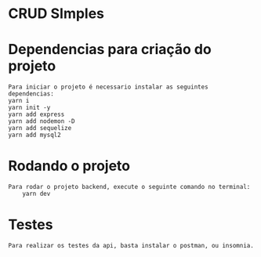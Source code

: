 # CRUD SImples

# Dependencias para criação do projeto
    Para iniciar o projeto é necessario instalar as seguintes dependencias:
    yarn i
    yarn init -y
    yarn add express
    yarn add nodemon -D
    yarn add sequelize
    yarn add mysql2         

# Rodando o projeto
    Para rodar o projeto backend, execute o seguinte comando no terminal:
        yarn dev

# Testes
    Para realizar os testes da api, basta instalar o postman, ou insomnia.
